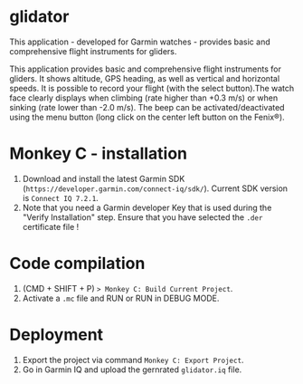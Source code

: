 # glidator
This application - developed for Garmin watches - provides basic and comprehensive flight instruments for gliders.

This application provides basic and comprehensive flight instruments for gliders. It shows altitude, GPS heading, as well as vertical and horizontal speeds. It is possible to record your flight (with the select button).The watch face clearly displays when climbing (rate higher than +0.3 m/s) or when sinking (rate lower than -2.0 m/s). The beep can be activated/deactivated using the menu button (long click on the center left button on the Fenix®).

# Monkey C - installation

1. Download and install the latest Garmin SDK (`https://developer.garmin.com/connect-iq/sdk/`). Current SDK version is `Connect IQ 7.2.1`.
2. Note that you need a Garmin developer Key that is used during the "Verify Installation" step. Ensure that you have selected the `.der` certificate file !

# Code compilation

1. (CMD + SHIFT + P) `> Monkey C: Build Current Project`.
2. Activate a `.mc` file and RUN or RUN in DEBUG MODE.

# Deployment

1. Export the project via command `Monkey C: Export Project`.
2. Go in Garmin IQ and upload the gernrated `glidator.iq` file.
